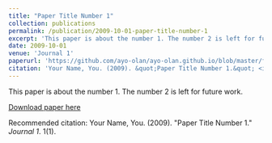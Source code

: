 ```yaml
---
title: "Paper Title Number 1"
collection: publications
permalink: /publication/2009-10-01-paper-title-number-1
excerpt: 'This paper is about the number 1. The number 2 is left for future work.'
date: 2009-10-01
venue: 'Journal 1'
paperurl: 'https://github.com/ayo-olan/ayo-olan.github.io/blob/master/files/Olanrewaju%20et%20al.%20-%202016%20-%20Autonomous%20microfluidic%20capillaric%20circuits%20replic.pdf'
citation: 'Your Name, You. (2009). &quot;Paper Title Number 1.&quot; <i>Journal 1</i>. 1(1).'
---
```

This paper is about the number 1. The number 2 is left for future work.

[Download paper here](https://github.com/ayo-olan/ayo-olan.github.io/blob/master/files/Olanrewaju%20et%20al.%20-%202016%20-%20Autonomous%20microfluidic%20capillaric%20circuits%20replic.pdf)

Recommended citation: Your Name, You. (2009). "Paper Title Number 1." <i>Journal 1</i>. 1(1).
